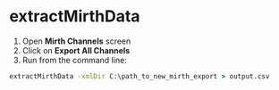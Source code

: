 # extractMirthData

1. Open **Mirth Channels** screen
2. Click on **Export All Channels**
3. Run from the command line:
```bat
extractMirthData -xmlDir C:\path_to_new_mirth_export > output.csv
```

